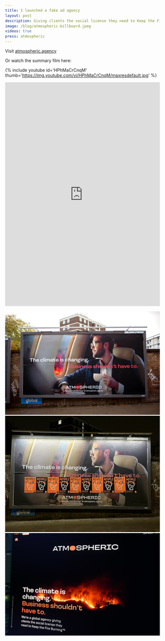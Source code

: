 ```yaml
---
title: I launched a fake ad agency
layout: post
description: Giving clients the social license they need to Keep the Fire Burning™
image: /blog/atmospheric-billboard.jpeg
videos: true
press: atmospheric
---
```


Visit [atmospheric.agency](https://www.atmospheric.agency)

Or watch the summary film here:

{% include youtube id='HPhMaCrCnqM’ thumb='https://img.youtube.com/vi/HPhMaCrCnqM/maxresdefault.jpg' %}

<iframe src="https://www.linkedin.com/embed/feed/update/urn:li:ugcPost:7171472352516497408" height="727" width="504" frameborder="0" allowfullscreen="" title="Embedded post"></iframe>

![](/blog/atmospheric-billboard.jpg)
![](/blog/atmospheric-juststopoil.jpg)
![](/blog/atmospheric-website.jpg)